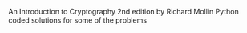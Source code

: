 An Introduction to Cryptography 2nd edition by Richard Mollin 
Python coded solutions for some of the problems
